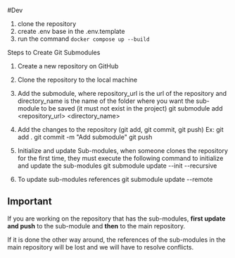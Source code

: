 #Dev

1. clone the repository
2. create .env base in the .env.template
3. run the command `docker compose up --build`


Steps to Create Git Submodules


1. Create a new repository on GitHub
2. Clone the repository to the local machine
3. Add the submodule, where repository_url is the url of the repository and directory_name is the name of the folder where you want the sub-module to be saved (it must not exist in the project)
git submodule add <repository_url> <directory_name>

4. Add the changes to the repository (git add, git commit, git push)
Ex:
git add .
git commit -m "Add submodule"
git push

5. Initialize and update Sub-modules, when someone clones the repository for the first time, they must execute the following command to initialize and update the sub-modules
git submodule update --init --recursive

6. To update sub-modules references
git submodule update --remote



## Important
If you are working on the repository that has the sub-modules, **first update and push** to the sub-module and **then** to the main repository.

If it is done the other way around, the references of the sub-modules in the main repository will be lost and we will have to resolve conflicts.

